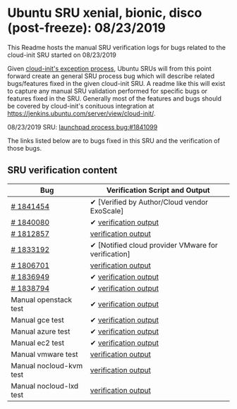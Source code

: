 Ubuntu SRU xenial, bionic, disco (post-freeze): 08/23/2019
=====
This Readme hosts the manual SRU verification logs for bugs related to the cloud-init SRU started on 08/23/2019

Given [cloud-init's exception process](https://wiki.ubuntu.com/CloudinitUpdates), Ubuntu SRUs will from this point forward create an general SRU process bug which will describe related bugs/features fixed in the given cloud-init SRU. A readme like this will exist to capture any manual SRU validation performed for specific bugs or features fixed in the SRU. Generally most of the features and bugs should be covered by cloud-init's conituous integration at https://jenkins.ubuntu.com/server/view/cloud-init/.


08/23/2019 SRU: [launchpad process bug:#1841099](https://pad.lv/1841099)


The links listed below are to bugs fixed in this SRU and the verification of those bugs.

## SRU verification content
| Bug | Verification Script and Output |
| -------- |  -------- |
| [# 1841454](http://pad.lv/1841454) | ✔ [Verified by Author/Cloud vendor ExoScale]
| [# 1840080](http://pad.lv/1840080) | ✔ [verification output](../bugs/lp-1840080.txt) |
| [# 1812857](http://pad.lv/1812857) | [verification output](../bugs/lp-1812857.txt) |
| [# 1833192](http://pad.lv/1833192) | ✔ [Notified cloud provider VMware for verification]
| [# 1806701](http://pad.lv/1806701) | [verification output](../bugs/lp-1806701.txt) |
| [# 1836949](http://pad.lv/1836949) | ✔ [verification output](../bugs/lp-1836949.txt) |
| [# 1838794](http://pad.lv/1838794) | ✔ [verification output](../bugs/lp-1838794.txt) |
| Manual openstack test | ✔ [verification output](../manual/openstack-sru-19.2.21.txt) |
| Manual gce test | ✔ [verification output](../manual/gce-sru-19.2.21.txt) |
| Manual azure test | ✔ [verification output](../manual/azure-sru-19.2.21.txt) |
| Manual ec2 test | ✔ [verification output](../manual/ec2-sru-19.2.21.txt) |
| Manual vmware test | [verification output](../manual/vmware-sru-19.2.21.txt) |
| Manual nocloud-kvm test | [verification output](../manual/nocloud-kvm-19.2.21.txt) |
| Manual nocloud-lxd test | [verification output](../manual/nocloud-lxd-19.2.21.txt) |
